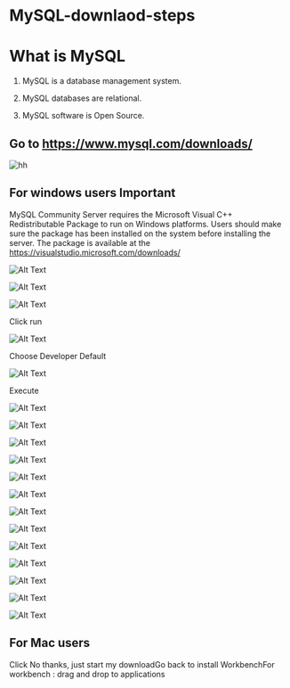 # MySQL-downlaod-steps
# What is MySQL

1. MySQL is a database management system.

1. MySQL databases are relational.

1. MySQL software is Open Source.

## Go to https://www.mysql.com/downloads/

![hh](\Images\1.PNG)

## For windows users Important
MySQL Community Server requires the
Microsoft Visual C++ Redistributable Package to
run on Windows platforms. Users should make
sure the package has been installed on the
system before installing the server. The package
is available at the
https://visualstudio.microsoft.com/downloads/

![Alt Text](/Images/required.png)

![Alt Text](/Images/2.png)

![Alt Text](/Images/3.png)

Click run

![Alt Text](/Images/4.png)

Choose Developer Default

![Alt Text](/Images/5.png)

Execute

![Alt Text](/Images/6.png)

![Alt Text](/Images/7.png)

![Alt Text](/Images/config1.png)

![Alt Text](/Images/config2.png)

![Alt Text](/Images/config3.png)

![Alt Text](/Images/config4.png)

![Alt Text](/Images/config5.png)

![Alt Text](/Images/config6.png)

![Alt Text](/Images/config7.png)

![Alt Text](/Images/config8.png)

![Alt Text](/Images/config9.png)

![Alt Text](/Images/config10.png)

![Alt Text](/Images/installComplete.png)


## For Mac users 



Click No thanks, just start my downloadGo back to install WorkbenchFor workbench : drag and drop to applications